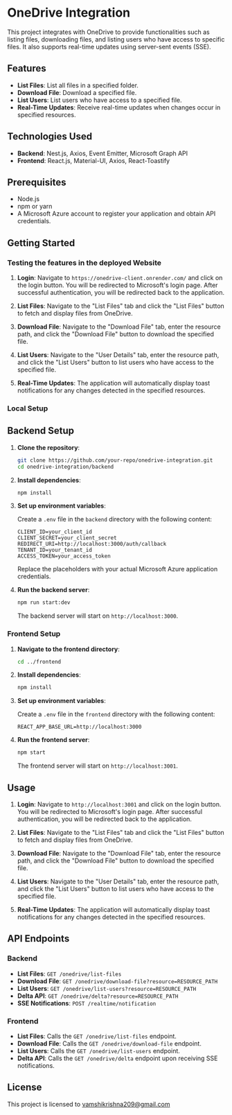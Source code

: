 # OneDrive Integration

This project integrates with OneDrive to provide functionalities such as listing files, downloading files, and listing users who have access to specific files. It also supports real-time updates using server-sent events (SSE).

## Features

- **List Files**: List all files in a specified folder.
- **Download File**: Download a specified file.
- **List Users**: List users who have access to a specified file.
- **Real-Time Updates**: Receive real-time updates when changes occur in specified resources.

## Technologies Used

- **Backend**: Nest.js, Axios, Event Emitter, Microsoft Graph API
- **Frontend**: React.js, Material-UI, Axios, React-Toastify

## Prerequisites

- Node.js
- npm or yarn
- A Microsoft Azure account to register your application and obtain API credentials.

## Getting Started

### Testing the features in the deployed Website

1. **Login**: Navigate to `https://onedrive-client.onrender.com/` and click on the login button. You will be redirected to Microsoft's login page. After successful authentication, you will be redirected back to the application.

2. **List Files**: Navigate to the "List Files" tab and click the "List Files" button to fetch and display files from OneDrive.

3. **Download File**: Navigate to the "Download File" tab, enter the resource path, and click the "Download File" button to download the specified file.

4. **List Users**: Navigate to the "User Details" tab, enter the resource path, and click the "List Users" button to list users who have access to the specified file.

5. **Real-Time Updates**: The application will automatically display toast notifications for any changes detected in the specified resources.


### Local Setup

## Backend Setup

1. **Clone the repository**:

    ```bash
    git clone https://github.com/your-repo/onedrive-integration.git
    cd onedrive-integration/backend
    ```

2. **Install dependencies**:

    ```bash
    npm install
    ```

3. **Set up environment variables**:

    Create a `.env` file in the `backend` directory with the following content:

    ```env
    CLIENT_ID=your_client_id
    CLIENT_SECRET=your_client_secret
    REDIRECT_URI=http://localhost:3000/auth/callback
    TENANT_ID=your_tenant_id
    ACCESS_TOKEN=your_access_token
    ```

    Replace the placeholders with your actual Microsoft Azure application credentials.

4. **Run the backend server**:

    ```bash
    npm run start:dev
    ```

    The backend server will start on `http://localhost:3000`.

### Frontend Setup

1. **Navigate to the frontend directory**:

    ```bash
    cd ../frontend
    ```

2. **Install dependencies**:

    ```bash
    npm install
    ```

3. **Set up environment variables**:

    Create a `.env` file in the `frontend` directory with the following content:

    ```env
    REACT_APP_BASE_URL=http://localhost:3000
    ```

4. **Run the frontend server**:

    ```bash
    npm start
    ```

    The frontend server will start on `http://localhost:3001`.

## Usage

1. **Login**: Navigate to `http://localhost:3001` and click on the login button. You will be redirected to Microsoft's login page. After successful authentication, you will be redirected back to the application.

2. **List Files**: Navigate to the "List Files" tab and click the "List Files" button to fetch and display files from OneDrive.

3. **Download File**: Navigate to the "Download File" tab, enter the resource path, and click the "Download File" button to download the specified file.

4. **List Users**: Navigate to the "User Details" tab, enter the resource path, and click the "List Users" button to list users who have access to the specified file.

5. **Real-Time Updates**: The application will automatically display toast notifications for any changes detected in the specified resources.

## API Endpoints

### Backend

- **List Files**: `GET /onedrive/list-files`
- **Download File**: `GET /onedrive/download-file?resource=RESOURCE_PATH`
- **List Users**: `GET /onedrive/list-users?resource=RESOURCE_PATH`
- **Delta API**: `GET /onedrive/delta?resource=RESOURCE_PATH`
- **SSE Notifications**: `POST /realtime/notification`

### Frontend

- **List Files**: Calls the `GET /onedrive/list-files` endpoint.
- **Download File**: Calls the `GET /onedrive/download-file` endpoint.
- **List Users**: Calls the `GET /onedrive/list-users` endpoint.
- **Delta API**: Calls the `GET /onedrive/delta` endpoint upon receiving SSE notifications.

## License

This project is licensed to vamshikrishna209@gmail.com
